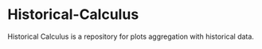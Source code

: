 Historical-Calculus
===================

Historical Calculus is a repository for plots aggregation with historical data.
